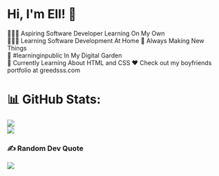 # Hi, I'm Ell! 👋

👩🏻‍💻 Aspiring Software Developer Learning On My Own  
👩🏻‍🎓 Learning Software Development At Home 
🎨 Always Making New Things  
🌷 #learninginpublic In My Digital Garden  
💭 Currently Learning About HTML and CSS
❤ Check out my boyfriends portfolio at greedsss.com 

# 📊 GitHub Stats:
![](https://github-readme-stats.vercel.app/api?username=Ell854&theme=tokyonight&hide_border=false&include_all_commits=false&count_private=false)<br/>
![](https://github-readme-stats.vercel.app/api/top-langs/?username=Ell854&theme=tokyonight&hide_border=false&include_all_commits=false&count_private=false&layout=compact)



### ✍️ Random Dev Quote
![](https://quotes-github-readme.vercel.app/api?type=horizontal&theme=tokyonight)
